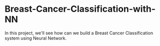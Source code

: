 # Breast-Cancer-Classification-with-NN

In this project, we'll see how can we build a Breast Cancer Classification system using Neural Network.
